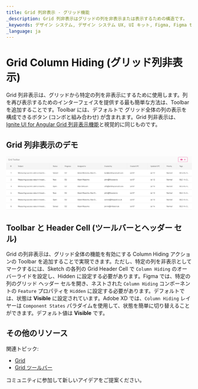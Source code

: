 ```yaml
---
title: Grid 列非表示 - グリッド機能
_description: Grid 列非表示はグリッドの列を非表示または表示するための構造です。
_keywords: デザイン システム, デザイン システム UX, UI キット, Figma, Figma to Angular, Figma からコードをエクスポート, Figma to HTML, Figma UI キット, Sketch, Ignite UI for Angular, Sketch to Angular, Angular, Angular デザイン システム, Sketch からコードをエクスポート, Angular 用のデザイン キット, Sketch HTML, Sketch to HTML, Sketch UI キット, Adobe XD, Adobe XD to Angular, Adobe XD からコードをエクスポート, Adobe XD to HTML, Adobe XD UI キット
_language: ja
---
```


# Grid Column Hiding (グリッド列非表示)

Grid 列非表示は、グリッドから特定の列を非表示にするために使用します。列を再び表示するためのインターフェイスを提供する最も簡単な方法は、Toolbar を追加することです。Toolbar には、デフォルトで グリッド全体の列の表示を構成できるボタン (コンボと組み合わせ) が含まれます。Grid 列非表示は、[Ignite UI for Angular Grid 列非表示機能](https://jp.infragistics.com/products/ignite-ui-angular/angular/components/grid/column_hiding.html)と視覚的に同じものです。

## Grid 列非表示のデモ

<img class="responsive-img" src="../images/grid_column_hiding_demo.png" srcset="../images/grid_column_hiding_demo@2x.png 2x" />

## Toolbar と Header Cell (ツールバーとヘッダー セル)

Grid の列非表示は、グリッド全体の機能を有効にする Column Hiding アクションの Toolbar を追加することで実現できます。ただし、特定の列を非表示としてマークするには、Sketch の各列の Grid Header Cell で `Column Hiding` のオーバーライドを設定し、Hidden に設定する必要があります。Figma では、特定の列のグリッド ヘッダー セルを開き、ネストされた `Column Hiding` コンポーネントの `Feature` プロパティを `Hidden` に設定する必要があります。デフォルトでは、状態は **Visible** に設定されています。Adobe XD では、`Column Hiding` レイヤーは `Component States` パラダイムを使用して、状態を簡単に切り替えることができます。デフォルト値は **Visible** です。

## その他のリソース

関連トピック:

- [Grid](grid.md)
- [Grid ツールバー](grid-toolbar.md)
  <div class="divider--half"></div>

コミュニティに参加して新しいアイデアをご提案ください。
